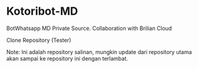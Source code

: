# Kotoribot-MD
BotWhatsapp MD Private Source. Collaboration with Brilian Cloud

Clone Repository (Tester)

Note: Ini adalah repository salinan, mungkin update dari repository utama akan sampai ke repository ini dengan terlambat.
